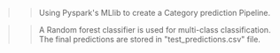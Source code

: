 >> Using Pyspark's MLlib to create a Category prediction Pipeline. 

>> A Random forest classifier is used for multi-class classification. 
>> The final predictions are stored in "test_predictions.csv" file. 
